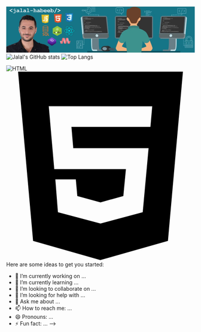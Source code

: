 ![Header](https://github.com/JalalHabeeb/jalalhabeeb/blob/main/git2.jpg "Jalal Habeeb")
![Jalal's GitHub stats](https://github-readme-stats.vercel.app/api?username=jalalhabeeb&show_icons=true&theme=tokyonight&card_width=1209&title_color=ffffff&text_color=32ABDA&icon_color=E44F25&line_height=30&text_bold=true&ring_color=ffd300)
![Top Langs](https://github-readme-stats.vercel.app/api/top-langs/?username=jalalhabeeb&theme=tokyonight&card_width=1209&title_color=ffffff&text_color=32ABDA&line_height=30)

![HTML](https://img.shields.io/badge/<Markup>-<HTML>-informational?style=flat&logo=data:image/svg%2bxml;base64,<BASE64_DATA>)
<svg role="img" viewBox="0 0 24 24" xmlns="http://www.w3.org/2000/svg"><title>HTML5</title><path d="M1.5 0h21l-1.91 21.563L11.977 24l-8.564-2.438L1.5 0zm7.031 9.75l-.232-2.718 10.059.003.23-2.622L5.412 4.41l.698 8.01h9.126l-.326 3.426-2.91.804-2.955-.81-.188-2.11H6.248l.33 4.171L12 19.351l5.379-1.443.744-8.157H8.531z"/></svg>
Here are some ideas to get you started:

- 🔭 I’m currently working on ...
- 🌱 I’m currently learning ...
- 👯 I’m looking to collaborate on ...
- 🤔 I’m looking for help with ...
- 💬 Ask me about ...
- 📫 How to reach me: ...
- 😄 Pronouns: ...
- ⚡ Fun fact: ...
-->
